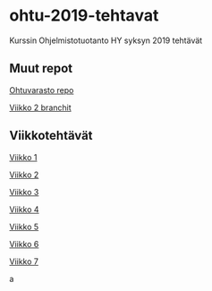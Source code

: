 # ohtu-2019-tehtavat

Kurssin Ohjelmistotuotanto HY syksyn 2019 tehtävät 

## Muut repot

[Ohtuvarasto repo](https://github.com/hartzka/ohtu-viikko1)

[Viikko 2 branchit](https://github.com/hartzka/ohtu-branches)

## Viikkotehtävät

[Viikko 1](https://github.com/hartzka/ohtu-2019-tehtavat/tree/master/viikko1)

[Viikko 2](https://github.com/hartzka/ohtu-2019-tehtavat/tree/master/viikko2)

[Viikko 3](https://github.com/hartzka/ohtu-2019-tehtavat/tree/master/viikko3)

[Viikko 4](https://github.com/hartzka/ohtu-2019-tehtavat/tree/master/viikko4)

[Viikko 5](https://github.com/hartzka/ohtu-2019-tehtavat/tree/master/viikko5)

[Viikko 6](https://github.com/hartzka/ohtu-2019-tehtavat/tree/master/viikko6)

[Viikko 7](https://github.com/hartzka/ohtu-2019-tehtavat/tree/master/viikko7)

a

